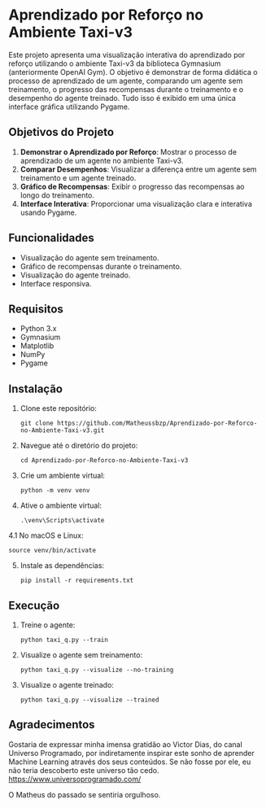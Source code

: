 # Aprendizado por Reforço no Ambiente Taxi-v3

Este projeto apresenta uma visualização interativa do aprendizado por reforço utilizando o ambiente Taxi-v3 da biblioteca Gymnasium (anteriormente OpenAI Gym). O objetivo é demonstrar de forma didática o processo de aprendizado de um agente, comparando um agente sem treinamento, o progresso das recompensas durante o treinamento e o desempenho do agente treinado. Tudo isso é exibido em uma única interface gráfica utilizando Pygame.

## Objetivos do Projeto

1. **Demonstrar o Aprendizado por Reforço**: Mostrar o processo de aprendizado de um agente no ambiente Taxi-v3.
2. **Comparar Desempenhos**: Visualizar a diferença entre um agente sem treinamento e um agente treinado.
3. **Gráfico de Recompensas**: Exibir o progresso das recompensas ao longo do treinamento.
4. **Interface Interativa**: Proporcionar uma visualização clara e interativa usando Pygame.

## Funcionalidades

- Visualização do agente sem treinamento.
- Gráfico de recompensas durante o treinamento.
- Visualização do agente treinado.
- Interface responsiva.

## Requisitos

- Python 3.x
- Gymnasium
- Matplotlib
- NumPy
- Pygame

## Instalação

1. Clone este repositório:

    ```git clone https://github.com/Matheussbzp/Aprendizado-por-Reforco-no-Ambiente-Taxi-v3.git```
   
2. Navegue até o diretório do projeto:

   ```cd Aprendizado-por-Reforco-no-Ambiente-Taxi-v3```

3. Crie um ambiente virtual:

   ```python -m venv venv```
   
4. Ative o ambiente virtual:

   ```.\venv\Scripts\activate```
   
 4.1 No macOS e Linux:

    source venv/bin/activate
    
5. Instale as dependências:

   ```pip install -r requirements.txt```
   
## **Execução**

1. Treine o agente:

   ```python taxi_q.py --train```
   
2. Visualize o agente sem treinamento:

   ```python taxi_q.py --visualize --no-training```

3. Visualize o agente treinado:

   ```python taxi_q.py --visualize --trained```
   
## Agradecimentos

Gostaria de expressar minha imensa gratidão ao Victor Dias, do canal Universo Programado, por indiretamente inspirar este sonho de aprender Machine Learning através dos seus conteúdos. Se não fosse por ele, eu não teria descoberto este universo tão cedo.
https://www.universoprogramado.com/

O Matheus do passado se sentiria orgulhoso.

